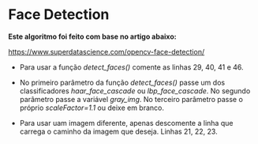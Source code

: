 # Face Detection

**Este algoritmo foi feito com base no artigo abaixo:**

https://www.superdatascience.com/opencv-face-detection/

* Para usar a função *detect_faces()* comente as linhas 29, 40, 41 e 46.

* No primeiro parâmetro da função *detect_faces()* passe um dos classificadores *haar_face_cascade* ou *lbp_face_cascade*. No segundo parâmetro passe a variável *gray_img*. No terceiro parâmetro passe o próprio *scaleFactor=1.1* ou deixe em branco.

* Para usar uam imagem diferente, apenas descomente a linha que carrega o caminho da imagem que deseja. Linhas 21, 22, 23.
